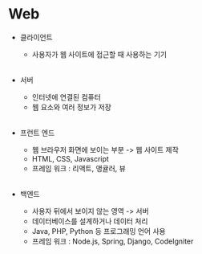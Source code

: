 # Web

* 클라이언트 <br/>
  - 사용자가 웹 사이트에 접근할 때 사용하는 기기 <br/><br/>
  
* 서버 <br/>
  - 인터넷에 연결된 컴퓨터 <br/>
  - 웹 요소와 여러 정보가 저장 <br/><br/>
  
* 프런트 엔드<br/>
  - 웹 브라우저 화면에 보이는 부분 -> 웹 사이트 제작 <br/>
  - HTML, CSS, Javascript<br/>
  - 프레임 워크 : 리액트, 앵귤러, 뷰<br/><br/>
  
* 백엔드<br/>
  - 사용자 뒤에서 보이지 않는 영역 -> 서버<br/>
  - 데이터베이스를 설계하거나 데이터 처리<br/>
  - Java, PHP, Python 등 프로그래밍 언어 사용 <br/>
  - 프레임 워크 : Node.js, Spring, Django, CodeIgniter<br/>
